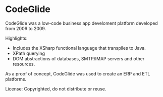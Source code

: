 # CodeGlide

CodeGlide was a low-code business app develoment platform developed from 2006 to 2009.

Highlights:

* Includes the XSharp functional language that transpiles to Java.
* XPath querying
* DOM abstractions of databases, SMTP/IMAP servers and other resources.

As a proof of concept, CodeGlide was used to create an ERP and ETL platforms.

License: Copyrighted, do not distribute or reuse.
